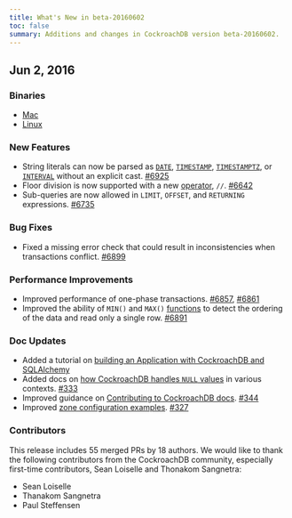 ```yaml
---
title: What's New in beta-20160602
toc: false
summary: Additions and changes in CockroachDB version beta-20160602.
---
```


## Jun 2, 2016

### Binaries

- [Mac](https://binaries.cockroachdb.com/cockroach-beta-20160602.darwin-10.9-amd64.tgz)
- [Linux](https://binaries.cockroachdb.com/cockroach-beta-20160602.linux-amd64.tgz)
 
### New Features

- String literals can now be parsed as [`DATE`](date.html), [`TIMESTAMP`](timestamp.html), [`TIMESTAMPTZ`](timestamp.html), or [`INTERVAL`](interval.html) without an explicit cast. [#6925](https://github.com/cockroachdb/cockroach/pull/6925)
- Floor division is now supported with a new [operator](functions-and-operators.html#operators), `//`. [#6642](https://github.com/cockroachdb/cockroach/pull/6642)
- Sub-queries are now allowed in `LIMIT`, `OFFSET`, and `RETURNING` expressions. [#6735](https://github.com/cockroachdb/cockroach/pull/6735)

### Bug Fixes

- Fixed a missing error check that could result in inconsistencies when transactions conflict. [#6899](https://github.com/cockroachdb/cockroach/pull/6899)

### Performance Improvements

- Improved performance of one-phase transactions. [#6857](https://github.com/cockroachdb/cockroach/pull/6857), [#6861](https://github.com/cockroachdb/cockroach/pull/6861)
- Improved the ability of `MIN()` and `MAX()` [functions](functions-and-operators.html) to detect the ordering of the data and read only a single row. [#6891](https://github.com/cockroachdb/cockroach/pull/6891)

### Doc Updates

- Added a tutorial on [building an Application with CockroachDB and SQLAlchemy](https://www.cockroachlabs.com/blog/building-application-cockroachdb-sqlalchemy-2/) 
- Added docs on [how CockroachDB handles `NULL` values](null-handling.html) in various contexts. [#333](https://github.com/cockroachdb/docs/pull/333)
- Improved guidance on [Contributing to CockroachDB docs](https://github.com/cockroachdb/docs/blob/gh-pages/CONTRIBUTING.md). [#344](https://github.com/cockroachdb/docs/pull/344)
- Improved [zone configuration examples](configure-replication-zones.html#examples). [#327](https://github.com/cockroachdb/docs/pull/327) 

### Contributors

This release includes 55 merged PRs by 18 authors. We would like to
thank the following contributors from the CockroachDB community, especially first-time contributors, Sean Loiselle and Thonakom Sangnetra:

- Sean Loiselle
- Thanakom Sangnetra
- Paul Steffensen